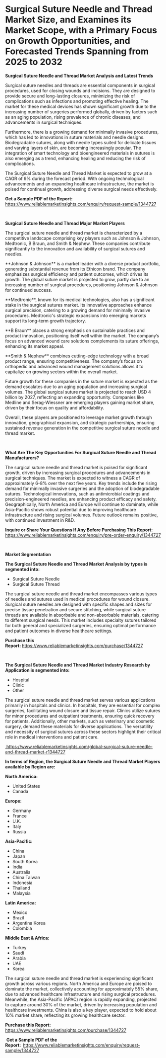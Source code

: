<p><h1>Surgical Suture Needle and Thread Market Size, and Examines its Market Scope, with a Primary Focus on Growth Opportunities, and Forecasted Trends Spanning from 2025 to 2032</h1></p><p><strong>Surgical Suture Needle and Thread Market Analysis and Latest Trends</strong></p>
<p><p>Surgical suture needles and threads are essential components in surgical procedures, used for closing wounds and incisions. They are designed to provide secure and long-lasting closures, minimizing the risk of complications such as infections and promoting effective healing. The market for these medical devices has shown significant growth due to the increasing number of surgeries performed globally, driven by factors such as an aging population, rising prevalence of chronic diseases, and advancements in surgical techniques.</p><p>Furthermore, there is a growing demand for minimally invasive procedures, which has led to innovations in suture materials and needle designs. Biodegradable sutures, along with needle types suited for delicate tissues and varying layers of skin, are becoming increasingly popular. The integration of smart technology and bioengineered materials in sutures is also emerging as a trend, enhancing healing and reducing the risk of complications.</p><p>The Surgical Suture Needle and Thread Market is expected to grow at a CAGR of 9% during the forecast period. With ongoing technological advancements and an expanding healthcare infrastructure, the market is poised for continual growth, addressing diverse surgical needs effectively.</p></p>
<p><strong>Get a Sample PDF of the Report:&nbsp;</strong> <a href="https://www.reliablemarketinsights.com/enquiry/request-sample/1344727?utm_campaign=2210&utm_medium=2&utm_source=Github&utm_content=ia&utm_term=14042025&utm_id=surgical-suture-needle-and-thread">https://www.reliablemarketinsights.com/enquiry/request-sample/1344727</a></p>
<p>&nbsp;</p>
<p><strong>Surgical Suture Needle and Thread Major Market Players</strong></p>
<p><p>The surgical suture needle and thread market is characterized by a competitive landscape comprising key players such as Johnson & Johnson, Medtronic, B Braun, and Smith & Nephew. These companies contribute significantly to the innovation and availability of surgical sutures and needles.</p><p>**Johnson & Johnson** is a market leader with a diverse product portfolio, generating substantial revenue from its Ethicon brand. The company emphasizes surgical efficiency and patient outcomes, which drives its growth. The global suture market is projected to grow, partly due to an increasing number of surgical procedures, positioning Johnson & Johnson for continued success.</p><p>**Medtronic**, known for its medical technologies, also has a significant stake in the surgical sutures market. Its innovative approaches enhance surgical precision, catering to a growing demand for minimally invasive procedures. Medtronic's strategic expansions into emerging markets support its long-term growth trajectory.</p><p>**B Braun** places a strong emphasis on sustainable practices and product innovation, positioning itself well within the market. The company’s focus on advanced wound care solutions complements its suture offerings, enhancing its market appeal.</p><p>**Smith & Nephew** combines cutting-edge technology with a broad product range, ensuring competitiveness. The company’s focus on orthopedic and advanced wound management solutions allows it to capitalize on growing sectors within the overall market.</p><p>Future growth for these companies in the suture market is expected as the demand escalates due to an aging population and increasing surgical volumes. The global surgical suture market is projected to reach USD 4 billion by 2027, reflecting an expanding opportunity. Companies like Medline and Serag-Wiessner are emerging players gaining market share, driven by their focus on quality and affordability.</p><p>Overall, these players are positioned to leverage market growth through innovation, geographical expansion, and strategic partnerships, ensuring sustained revenue generation in the competitive surgical suture needle and thread market.</p></p>
<p>&nbsp;</p>
<p><strong>What Are The Key Opportunities For Surgical Suture Needle and Thread Manufacturers?</strong></p>
<p><p>The surgical suture needle and thread market is poised for significant growth, driven by increasing surgical procedures and advancements in surgical techniques. The market is expected to witness a CAGR of approximately 6-8% over the next five years. Key trends include the rising demand for minimally invasive surgeries and the adoption of biodegradable sutures. Technological innovations, such as antimicrobial coatings and precision-engineered needles, are enhancing product efficacy and safety. Geographically, North America and Europe will continue to dominate, while Asia-Pacific shows robust potential due to improving healthcare infrastructure and rising surgical volumes. Future outlook remains positive, with continued investment in R&D.</p></p>
<p><strong>Inquire or Share Your Questions If Any Before Purchasing This Report:</strong> <a href="https://www.reliablemarketinsights.com/enquiry/pre-order-enquiry/1344727?utm_campaign=2210&utm_medium=2&utm_source=Github&utm_content=ia&utm_term=14042025&utm_id=surgical-suture-needle-and-thread">https://www.reliablemarketinsights.com/enquiry/pre-order-enquiry/1344727</a></p>
<p>&nbsp;</p>
<p><strong>Market Segmentation</strong></p>
<p><strong>The Surgical Suture Needle and Thread Market Analysis by types is segmented into:</strong></p>
<p><ul><li>Surgical Suture Needle</li><li>Surgical Suture Thread</li></ul></p>
<p><p>The surgical suture needle and thread market encompasses various types of needles and sutures used in medical procedures for wound closure. Surgical suture needles are designed with specific shapes and sizes for precise tissue penetration and secure stitching, while surgical suture threads are available in absorbable and non-absorbable materials, catering to different surgical needs. This market includes specialty sutures tailored for both general and specialized surgeries, ensuring optimal performance and patient outcomes in diverse healthcare settings.</p></p>
<p><strong>Purchase this Report:&nbsp;</strong><a href="https://www.reliablemarketinsights.com/purchase/1344727?utm_campaign=2210&utm_medium=2&utm_source=Github&utm_content=ia&utm_term=14042025&utm_id=surgical-suture-needle-and-thread">https://www.reliablemarketinsights.com/purchase/1344727</a></p>
<p>&nbsp;</p>
<p><strong>The Surgical Suture Needle and Thread Market Industry Research by Application is segmented into:</strong></p>
<p><ul><li>Hospital</li><li>Clinic</li><li>Other</li></ul></p>
<p><p>The surgical suture needle and thread market serves various applications primarily in hospitals and clinics. In hospitals, they are essential for complex surgeries, facilitating wound closure and tissue repair. Clinics utilize sutures for minor procedures and outpatient treatments, ensuring quick recovery for patients. Additionally, other markets, such as veterinary and cosmetic surgery, demand these materials for diverse applications. The versatility and necessity of surgical sutures across these sectors highlight their critical role in medical interventions and patient care.</p></p>
<p><a href="https://www.reliablemarketinsights.com/global-surgical-suture-needle-and-thread-market-r1344727?utm_campaign=2210&utm_medium=2&utm_source=Github&utm_content=ia&utm_term=14042025&utm_id=surgical-suture-needle-and-thread">&nbsp;https://www.reliablemarketinsights.com/global-surgical-suture-needle-and-thread-market-r1344727</a></p>
<p><strong>In terms of Region, the Surgical Suture Needle and Thread Market Players available by Region are:</strong></p>
<p>
    <p> <strong> North America: </strong>
        <ul>
            <li>United States</li>
            <li>Canada</li>
        </ul>
        </p> 
    <p> <strong> Europe: </strong>
        <ul>
            <li>Germany</li>
            <li>France</li>
            <li>U.K.</li>
            <li>Italy</li>
            <li>Russia</li>
        </ul>
        </p> 
    <p> <strong> Asia-Pacific: </strong>
        <ul>
            <li>China</li>
            <li>Japan</li>
            <li>South Korea</li>
            <li>India</li>
            <li>Australia</li>
            <li>China Taiwan</li>
            <li>Indonesia</li>
            <li>Thailand</li>
            <li>Malaysia</li>
        </ul>
        </p> 
    <p> <strong> Latin America: </strong>
        <ul>
            <li>Mexico</li>
            <li>Brazil</li>
            <li>Argentina Korea</li>
            <li>Colombia</li>
        </ul>
        </p> 
    <p> <strong> Middle East & Africa: </strong>
        <ul>
            <li>Turkey</li>
            <li>Saudi</li>
            <li>Arabia</li>
            <li>UAE</li>
            <li>Korea</li>
        </ul>
    </p>
    </p>
<p><p>The surgical suture needle and thread market is experiencing significant growth across various regions. North America and Europe are poised to dominate the market, collectively accounting for approximately 55% share, due to advanced healthcare infrastructure and rising surgical procedures. Meanwhile, the Asia-Pacific (APAC) region is rapidly expanding, projected to capture around 30% of the market, driven by increasing population and healthcare investments. China is also a key player, expected to hold about 10% market share, reflecting its growing healthcare sector.</p></p>
<p><strong>Purchase this Report: </strong><a href="https://www.reliablemarketinsights.com/purchase/1344727?utm_campaign=2210&utm_medium=2&utm_source=Github&utm_content=ia&utm_term=14042025&utm_id=surgical-suture-needle-and-thread">https://www.reliablemarketinsights.com/purchase/1344727</a></p>
<p>&nbsp;<strong>Get a Sample PDF of the Report:&nbsp;&nbsp;</strong><a href="https://www.reliablemarketinsights.com/enquiry/request-sample/1344727?utm_campaign=2210&utm_medium=2&utm_source=Github&utm_content=ia&utm_term=14042025&utm_id=surgical-suture-needle-and-thread">https://www.reliablemarketinsights.com/enquiry/request-sample/1344727</a></p>
<p><strong></strong></p>
<p><p></p><p></p><p></p></p>
